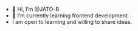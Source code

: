 - 👋 Hi, I’m @JATO-B
- 🌱 I’m currently learning frontend development
- I am open to learning and willing to share ideas.

<!---
JATO-B/JATO-B is a ✨ special ✨ repository because its `README.md` (this file) appears on your GitHub profile.
You can click the Preview link to take a look at your changes.
--->
